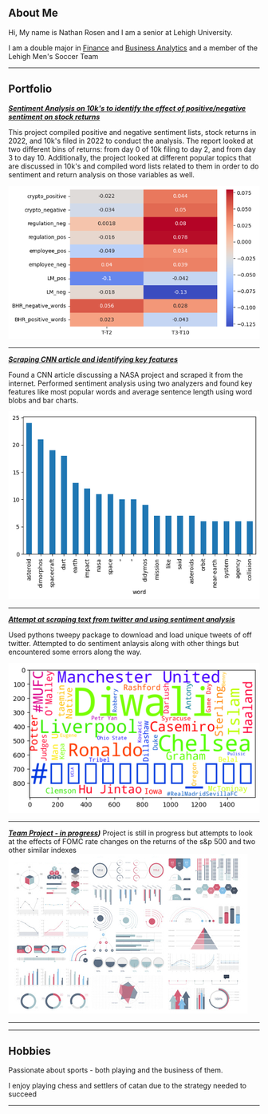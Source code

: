 ## About Me

Hi, My name is Nathan Rosen and I am a senior at Lehigh University. 

I am a double major in [Finance](https://business.lehigh.edu/departments/finance/undergraduate-finance-curriculum) and [Business Analytics](https://business.lehigh.edu/departments/decision-and-technology-analytics/programs/undergraduate-business-analytics-major) and a member of the Lehigh Men's Soccer Team

---

## Portfolio

<!-- You can link to other websites, PDFs in this repo, and other pages in this repo -->

_**[Sentiment Analysis on 10k's to identify the effect of positive/negative sentiment on stock returns](report/report.md)**_

This project compiled positive and negative sentiment lists, stock returns in 2022, and 10k's filed in 2022 to conduct the analysis. The report looked at two different bins of returns: from day 0 of 10k filing to day 2, and from day 3 to day 10. Additionally, the project looked at different popular topics that are discussed in 10k's and compiled word lists related to them in order to do sentiment and return analysis on those variables as well.

<img src="report/output_28_1.png?raw=true"/>

---

_**[Scraping CNN article and identifying key features](nzr223_357Assignment2/nzr223_357Assignment2.md)**_

Found a CNN article discussing a NASA project and scraped it from the internet. Performed sentiment analysis using two analyzers and found key features like most popular words and average sentence length using word blobs and bar charts.

<img src="nzr223_357Assignment2/output_13_0.png?raw=true"/>

---

_**[Attempt at scraping text from twitter and using sentiment analysis](nzr223_357Assignment3/nzr223_357Assignment3.md)**_

Used pythons tweepy package to download and load unique tweets of off twitter. Attempted to do sentiment anlaysis along with other things but encountered some errors along the way.

<img src="nzr223_357Assignment3/output_14_1.png?raw=true"/>

---

_**[Team Project - in progress]([https://mab923.github.io/finalteamproject/](https://mab923.github.io/finalteamproject/)))**_
Project is still in progress but attempts to look at the effects of FOMC rate changes on the returns of the s&p 500 and two other similar indexes
<img src="images/dummy_thumbnail.jpg?raw=true"/>

---




---

## Hobbies

Passionate about sports - both playing and the business of them.

I enjoy playing chess and settlers of catan due to the strategy needed to succeed


---

<!-- Remove above link if you don't want to attibute -->
